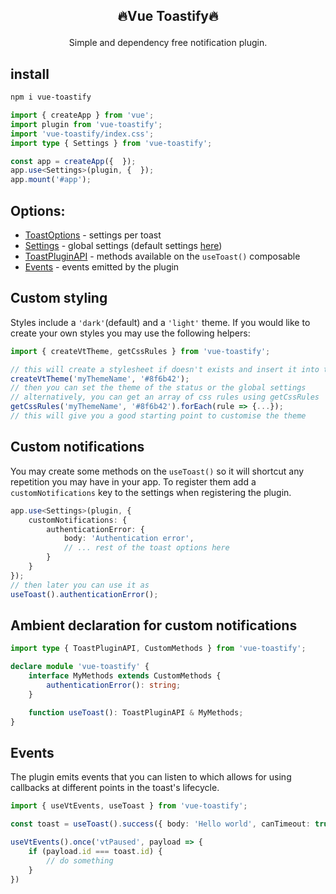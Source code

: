 ## <p align="center">🔥Vue Toastify🔥</p>
<p align="center">Simple and dependency free notification plugin.</p>

## install

```bash
npm i vue-toastify
```

```ts
import { createApp } from 'vue';
import plugin from 'vue-toastify';
import 'vue-toastify/index.css';
import type { Settings } from 'vue-toastify';

const app = createApp({  });
app.use<Settings>(plugin, {  });
app.mount('#app');
```

## Options:
 - [ToastOptions](src/type.ts#L174) - settings per toast
 - [Settings](src/type.ts#L96) - global settings (default settings [here](src/composables/useSettings.ts#L7))
 - [ToastPluginAPI](src/composables/useToast.ts#L13) - methods available on the `useToast()` composable
 - [Events](src/composables/useVtEvents.ts#L6) - events emitted by the plugin

## Custom styling
Styles include a `'dark'`(default) and a `'light'` theme. If you would like to create your own styles you may use the following helpers:

```ts
import { createVtTheme, getCssRules } from 'vue-toastify';

// this will create a stylesheet if doesn't exists and insert it into the head
createVtTheme('myThemeName', '#8f6b42');
// then you can set the theme of the status or the global settings
// alternatively, you can get an array of css rules using getCssRules
getCssRules('myThemeName', '#8f6b42').forEach(rule => {...});
// this will give you a good starting point to customise the theme
```

## Custom notifications
You may create some methods on the `useToast()` so it will shortcut any repetition you may have in your app. To register them add a `customNotifications` key to the settings when registering the plugin.

```ts
app.use<Settings>(plugin, {
    customNotifications: {
        authenticationError: {
            body: 'Authentication error',
            // ... rest of the toast options here
        }
    }
});
// then later you can use it as
useToast().authenticationError();
```

## Ambient declaration for custom notifications

```ts
import type { ToastPluginAPI, CustomMethods } from 'vue-toastify';

declare module 'vue-toastify' {
    interface MyMethods extends CustomMethods {
        authenticationError(): string;
    }

    function useToast(): ToastPluginAPI & MyMethods;
}
```

## Events
The plugin emits events that you can listen to which allows for using callbacks at different points in the toast's lifecycle.

```ts
import { useVtEvents, useToast } from 'vue-toastify';

const toast = useToast().success({ body: 'Hello world', canTimeout: true });

useVtEvents().once('vtPaused', payload => {
    if (payload.id === toast.id) {
        // do something
    }
})
```

